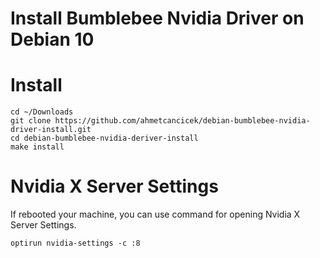 # Install Bumblebee Nvidia Driver on Debian 10

# Install

```
cd ~/Downloads
git clone https://github.com/ahmetcancicek/debian-bumblebee-nvidia-driver-install.git
cd debian-bumblebee-nvidia-deriver-install
make install
```

# Nvidia X Server Settings

If rebooted your machine, you can use command for opening Nvidia X Server Settings.

``` optirun nvidia-settings -c :8 ```

